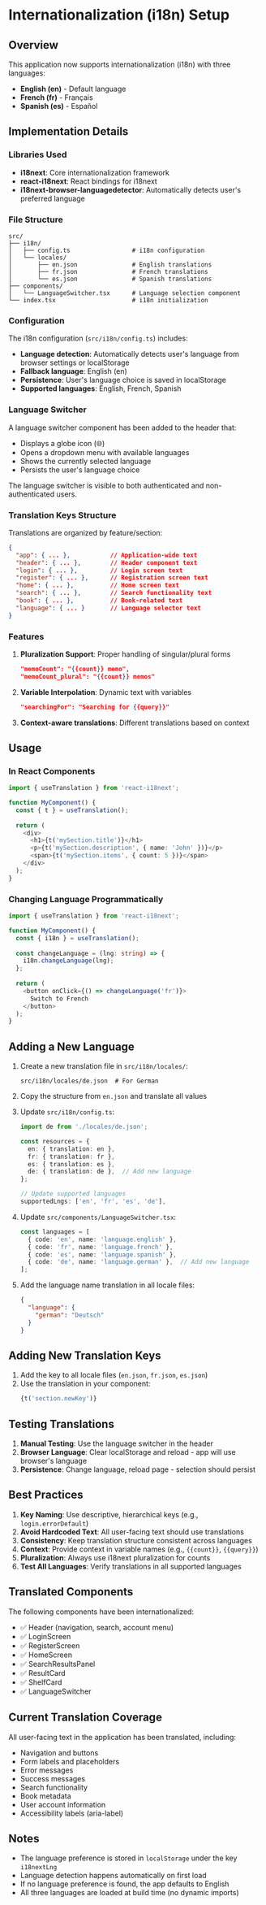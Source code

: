 # Internationalization (i18n) Setup

## Overview

This application now supports internationalization (i18n) with three languages:
- **English (en)** - Default language
- **French (fr)** - Français
- **Spanish (es)** - Español

## Implementation Details

### Libraries Used

- **i18next**: Core internationalization framework
- **react-i18next**: React bindings for i18next
- **i18next-browser-languagedetector**: Automatically detects user's preferred language

### File Structure

```
src/
├── i18n/
│   ├── config.ts                 # i18n configuration
│   └── locales/
│       ├── en.json               # English translations
│       ├── fr.json               # French translations
│       └── es.json               # Spanish translations
├── components/
│   └── LanguageSwitcher.tsx      # Language selection component
└── index.tsx                     # i18n initialization
```

### Configuration

The i18n configuration (`src/i18n/config.ts`) includes:

- **Language detection**: Automatically detects user's language from browser settings or localStorage
- **Fallback language**: English (en)
- **Persistence**: User's language choice is saved in localStorage
- **Supported languages**: English, French, Spanish

### Language Switcher

A language switcher component has been added to the header that:
- Displays a globe icon (🌐)
- Opens a dropdown menu with available languages
- Shows the currently selected language
- Persists the user's language choice

The language switcher is visible to both authenticated and non-authenticated users.

### Translation Keys Structure

Translations are organized by feature/section:

```json
{
  "app": { ... },           // Application-wide text
  "header": { ... },        // Header component text
  "login": { ... },         // Login screen text
  "register": { ... },      // Registration screen text
  "home": { ... },          // Home screen text
  "search": { ... },        // Search functionality text
  "book": { ... },          // Book-related text
  "language": { ... }       // Language selector text
}
```

### Features

1. **Pluralization Support**: Proper handling of singular/plural forms
   ```json
   "memoCount": "{{count}} memo",
   "memoCount_plural": "{{count}} memos"
   ```

2. **Variable Interpolation**: Dynamic text with variables
   ```json
   "searchingFor": "Searching for {{query}}"
   ```

3. **Context-aware translations**: Different translations based on context

## Usage

### In React Components

```typescript
import { useTranslation } from 'react-i18next';

function MyComponent() {
  const { t } = useTranslation();
  
  return (
    <div>
      <h1>{t('mySection.title')}</h1>
      <p>{t('mySection.description', { name: 'John' })}</p>
      <span>{t('mySection.items', { count: 5 })}</span>
    </div>
  );
}
```

### Changing Language Programmatically

```typescript
import { useTranslation } from 'react-i18next';

function MyComponent() {
  const { i18n } = useTranslation();
  
  const changeLanguage = (lng: string) => {
    i18n.changeLanguage(lng);
  };
  
  return (
    <button onClick={() => changeLanguage('fr')}>
      Switch to French
    </button>
  );
}
```

## Adding a New Language

1. Create a new translation file in `src/i18n/locales/`:
   ```
   src/i18n/locales/de.json  # For German
   ```

2. Copy the structure from `en.json` and translate all values

3. Update `src/i18n/config.ts`:
   ```typescript
   import de from './locales/de.json';
   
   const resources = {
     en: { translation: en },
     fr: { translation: fr },
     es: { translation: es },
     de: { translation: de },  // Add new language
   };
   
   // Update supported languages
   supportedLngs: ['en', 'fr', 'es', 'de'],
   ```

4. Update `src/components/LanguageSwitcher.tsx`:
   ```typescript
   const languages = [
     { code: 'en', name: 'language.english' },
     { code: 'fr', name: 'language.french' },
     { code: 'es', name: 'language.spanish' },
     { code: 'de', name: 'language.german' },  // Add new language
   ];
   ```

5. Add the language name translation in all locale files:
   ```json
   {
     "language": {
       "german": "Deutsch"
     }
   }
   ```

## Adding New Translation Keys

1. Add the key to all locale files (`en.json`, `fr.json`, `es.json`)
2. Use the translation in your component:
   ```typescript
   {t('section.newKey')}
   ```

## Testing Translations

1. **Manual Testing**: Use the language switcher in the header
2. **Browser Language**: Clear localStorage and reload - app will use browser's language
3. **Persistence**: Change language, reload page - selection should persist

## Best Practices

1. **Key Naming**: Use descriptive, hierarchical keys (e.g., `login.errorDefault`)
2. **Avoid Hardcoded Text**: All user-facing text should use translations
3. **Consistency**: Keep translation structure consistent across languages
4. **Context**: Provide context in variable names (e.g., `{{count}}`, `{{query}}`)
5. **Pluralization**: Always use i18next pluralization for counts
6. **Test All Languages**: Verify translations in all supported languages

## Translated Components

The following components have been internationalized:

- ✅ Header (navigation, search, account menu)
- ✅ LoginScreen
- ✅ RegisterScreen
- ✅ HomeScreen
- ✅ SearchResultsPanel
- ✅ ResultCard
- ✅ ShelfCard
- ✅ LanguageSwitcher

## Current Translation Coverage

All user-facing text in the application has been translated, including:
- Navigation and buttons
- Form labels and placeholders
- Error messages
- Success messages
- Search functionality
- Book metadata
- User account information
- Accessibility labels (aria-label)

## Notes

- The language preference is stored in `localStorage` under the key `i18nextLng`
- Language detection happens automatically on first load
- If no language preference is found, the app defaults to English
- All three languages are loaded at build time (no dynamic imports)

